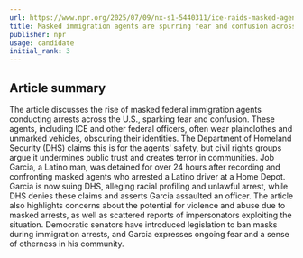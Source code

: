 ```yaml
---
url: https://www.npr.org/2025/07/09/nx-s1-5440311/ice-raids-masked-agents
title: Masked immigration agents are spurring fear and confusion across the U.S.
publisher: npr
usage: candidate
initial_rank: 3
---
```

## Article summary
The article discusses the rise of masked federal immigration agents conducting arrests across the U.S., sparking fear and confusion. These agents, including ICE and other federal officers, often wear plainclothes and unmarked vehicles, obscuring their identities. The Department of Homeland Security (DHS) claims this is for the agents' safety, but civil rights groups argue it undermines public trust and creates terror in communities. Job Garcia, a Latino man, was detained for over 24 hours after recording and confronting masked agents who arrested a Latino driver at a Home Depot. Garcia is now suing DHS, alleging racial profiling and unlawful arrest, while DHS denies these claims and asserts Garcia assaulted an officer. The article also highlights concerns about the potential for violence and abuse due to masked arrests, as well as scattered reports of impersonators exploiting the situation. Democratic senators have introduced legislation to ban masks during immigration arrests, and Garcia expresses ongoing fear and a sense of otherness in his community.
